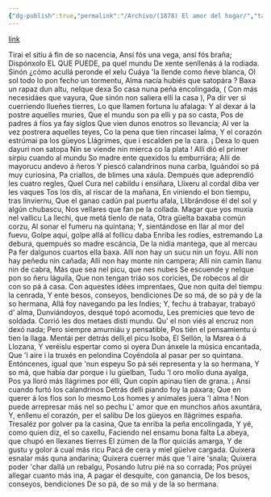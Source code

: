 ```yaml
---
{"dg-publish":true,"permalink":"/Archivo/(1878) El amor del hogar/","tags":["#Siglo_19","central","a1878","Xuan_Acebal","escrito","Oviedo","poema"]}
---
```


[link](https://asturies.com/cavedaynava/amordehogar.txt)

Tirai el sitiu á fin de so nacencia, 
Ansí fós una vega, ansí fós braña; 
Dispónxolo EL QUE PUEDE, pa quel mundu 
De xente senllenás á la rodiada. 
Sinón ¿cómo acullá peronde el xelu 
Cuáya 'la llende como ñeve blanca, 
Ol sol todo lo pon fecho un tormentu, 
Alma nacía hubiés que satopára ?
Baxa un rapaz dun altu, nelque dexa 
So casa nuna peña encolingada, 
( Con más necesidáes que vayura, 
Que sinón non saliera ellí la casa ), 
Pa dir ver si cuerriendo llueñes tierres, 
Lo que llamen fortuna lu afalaga: 
Y al dexar á la postre aquelles muries, 
Que el mundu son pa elli y pa so casta, 
Pos de padres á fíos ya fay siglos 
Que vien dunos enotros so llevancia; 
Al ver la vez postrera aquelles teyes, 
Co la pena que tien ríncasei lalma, 
Y el corazón estrúmai pa los güeyos 
Llágrimes, que i escalden pe la cara. 
¡ Dexa lo quen dayuri non satopa 
Nin se viende nin mierca co la plata !
Allí dió el primer sírpiu cuando al mundu 
So madre ente quexidos lu emburriára; 
Allí de mayorucu andevo á ñeros
Y piescó calandrinos nuna carba,
Iguándoi so pá muy curiosina, 
Pa criallos, de blimes una xáula.
Dempués que adeprendió les cuatro regles, 
Quel Cura nel cabildu i ensiñara, 
Llixeru al cordal diba ver les vaques 
Tos los dís, al riscar de la mañana, 
En viniendo el bon tiempu, tras linviernu, 
Que el ganao cadún pal puertu afala, 
Llibrándose él del sol y algún chubascu, 
Nos vellares que fan pe la collada.
Magar que yos muxía nel vallicu 
La llechi, que metá tienlo de nata, 
Otra güelta baxaba común corzu, 
Al sonar el fumeru na quintana; 
Y, sientándose en llar al mor del fuevu, 
Golpe aquí, golpe allá al follicu daba 
Enriba les rodíes, estremando 
La debura, quempués so madre escáncia, 
De la nidia mantega, que al mercau
Pa fer dalgunos cuartos ella baxa.
Allí non hay un sucu nin un foyu. 
Allí non hay peñedu nin cañada; 
Allí non hay monte nin campera; 
Allí nin camín Ilanu nin de cabra, 
Más que sea nel picu, que nes nubes 
Se escuende y nelque pon so ñeru láguila, 
Que non tengan triáo sos coricies, 
De robecos al dir con so pá á casa.
Con aquestes idées imprentaes, 
Que non quita del tiempu la cenrada, 
Y ente besos, conseyos, bendiciones 
De so má, de so pá y de la so hermana, 
Allá foy navegando pa les Indies; 
Y, fechu á trabayar, trabayó d' alma, 
Dunviándoyos, desqué topó acomodu, 
Les premicies que tevo de soldada.
Corrió les dos metaes disti mundu.
Qu' el non viés al encruz non dexó nada; 
Pero siempre amurniáu y pensatible, 
Pos tién el pensamientu ú tien la llaga.
Mentái per detrás delli,el picu Isoba, 
El Sellón, la Marea ó á Llozana, 
Y veréislu espertar como si oyera 
Dun ánxele la música encantada, 
Que 'l aire i la truxés en pelondina 
Coyéndola al pasar per so quintana.
Entóncenes, igual que 'nun espeyu 
So pá séi representa y la so hermana, 
Y so má, que había dar porque i lu güelban, 
Tudu 'l oro molío duna ayalga, 
Pos ya lloró más llágrimes por élli, 
Qun copín apinau tien de grana.
¡ Ansí cuando furtó los calandrinos 
Detrás delli piando foy la páxara; 
Que en querer á los fíos son lo mesmo 
Los homes y animales juera 'l alma !
Non puede arrepresar más nel so pechu 
L' amor que en munchos años axuntára, 
Y, enllenu el corazón, per el salibu 
De los güeyos en llágrimes españa.
Tresaléz por golver pa la casina, 
Que ta enriba la peña encolingada, 
Y yé, como quien diz, el so caxellu, 
Faciendo nel ensamu bona falta 
La abeya, que chupó en llexanes tierres 
El zúmen de la flor quiciás amarga, 
Y de gustu y golor á cual más ricu 
Pacá de cera y miel güelve cargada.
Quixera esnalar más quna andarina; 
Quixera cuerrer más que 'l aire 'snala; 
Quixera poder 'char dallá un rebalgu, 
Posando lutru pié na so corrada; 
Pos prúyei allegar cuanto más ina,
A pagar el desquite, con ganancia, 
De los besos, conseyos, bendiciones 
De so pá, de so má y de la so hermana.